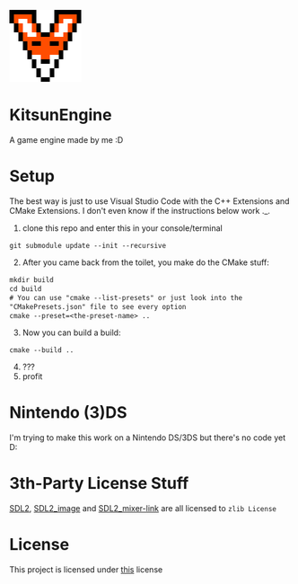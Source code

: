 ![KitsunEngine Logo][kitsunengine-logo]

# KitsunEngine

A game engine made by me :D

# Setup

The best way is just to use Visual Studio Code with the C++ Extensions and CMake Extensions. I don't even know if the instructions below work ._.

1. clone this repo and enter this in your console/terminal
```shell
git submodule update --init --recursive
```
2. After you came back from the toilet, you make do the CMake stuff:
```shell
mkdir build
cd build
# You can use "cmake --list-presets" or just look into the "CMakePresets.json" file to see every option
cmake --preset=<the-preset-name> .. 
```
3. Now you can build a build:
```shell
cmake --build ..
```
4. ???
5. profit

# Nintendo (3)DS 

I'm trying to make this work on a Nintendo DS/3DS but there's no code yet D:

# 3th-Party License Stuff

[SDL2][sdl2-link], [SDL2_image][sdl2_image-link] and [SDL2_mixer-link][sdl2_mixer-link] are all licensed to `zlib License`

# License

This project is licensed under [this][license-link] license

[sdl2-link]: https://github.com/libsdl-org/SDL
[sdl2_image-link]: https://github.com/libsdl-org/SDL_image
[sdl2_mixer-link]: https://github.com/libsdl-org/SDL_mixer

[kitsunengine-logo]: ./brand/logo.png
[license-link]: ./LICENSE